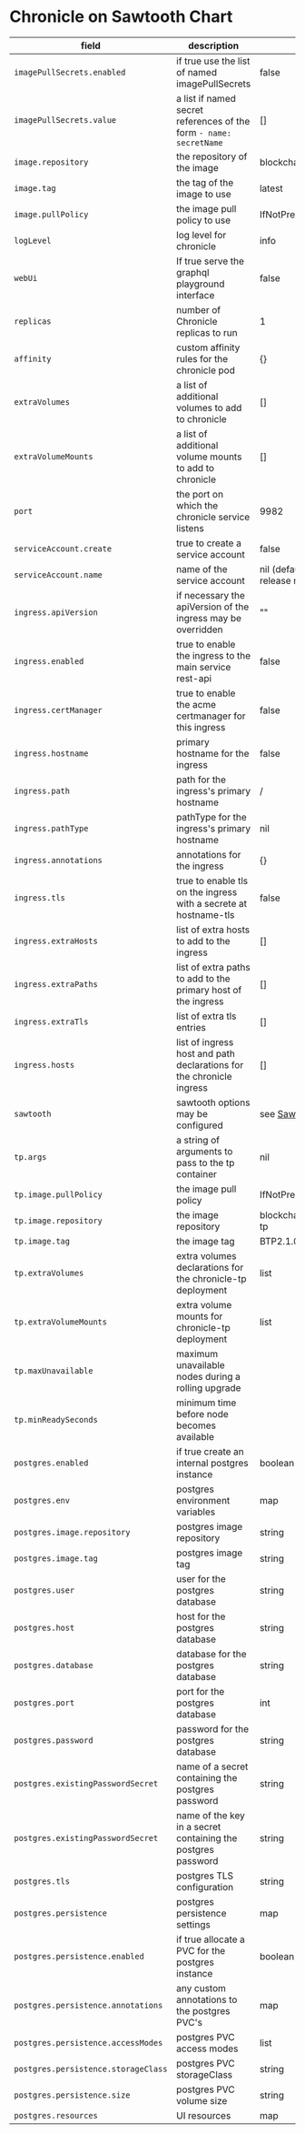 # Chronicle on Sawtooth Chart

| field | description | default |
|-|-|-|
| `imagePullSecrets.enabled`| if true use the list of named imagePullSecrets | false |
| `imagePullSecrets.value`| a list if named secret references of the form `- name: secretName`| [] |
| `image.repository` | the repository of the image | blockchaintp/chronicle |
| `image.tag`| the tag of the image to use | latest |
| `image.pullPolicy` | the image pull policy to use | IfNotPresent |
| `logLevel` | log level for chronicle | info |
| `webUi` | If true serve the graphql playground interface | false |
| `replicas` | number of Chronicle replicas to run | 1 |
| `affinity`| custom affinity rules for the chronicle pod | {} |
| `extraVolumes` | a list of additional volumes to add to chronicle | [] |
| `extraVolumeMounts` | a list of additional volume mounts to add to chronicle | [] |
| `port` | the port on which the chronicle service listens | 9982 |
| `serviceAccount.create` | true to create a service account | false |
| `serviceAccount.name` | name of the service account | nil (defaults to based on release name) |
| `ingress.apiVersion` | if necessary the apiVersion of the ingress may be overridden | "" |
| `ingress.enabled` | true to enable the ingress to the main service rest-api | false |
| `ingress.certManager` | true to enable the acme certmanager for this ingress | false |
| `ingress.hostname` | primary hostname for the ingress | false |
| `ingress.path` | path for the ingress's primary hostname | / |
| `ingress.pathType` | pathType for the ingress's primary hostname | nil |
| `ingress.annotations` | annotations for the ingress | {} |
| `ingress.tls` | true to enable tls on the ingress with a secrete at hostname-tls | false |
| `ingress.extraHosts` | list of extra hosts to add to the ingress | [] |
| `ingress.extraPaths` | list of extra paths to add to the primary host of the ingress | [] |
| `ingress.extraTls` | list of extra tls entries | [] |
| `ingress.hosts`| list of ingress host and path declarations for the chronicle ingress| [] |
| `sawtooth` | sawtooth options may be configured | see [Sawtooth](../sawtooth/README.md) |
| `tp.args` | a string of arguments to pass to the tp container| nil |
| `tp.image.pullPolicy` | the image pull policy | IfNotPresent |
| `tp.image.repository` | the image repository | blockchaintp/chronicle-tp |
| `tp.image.tag` | the image tag | BTP2.1.0 |
| `tp.extraVolumes` | extra volumes declarations for the chronicle-tp deployment | list | nil
| `tp.extraVolumeMounts` | extra volume mounts for chronicle-tp deployment | list | nil
| `tp.maxUnavailable` | maximum unavailable nodes during a rolling upgrade |
| `tp.minReadySeconds` | minimum time before node becomes available |
| `postgres.enabled` | if true create an internal postgres instance | boolean | true |
| `postgres.env` | postgres environment variables | map | N/A |
| `postgres.image.repository` | postgres image repository | string | "postgres" |
| `postgres.image.tag` | postgres image tag | string | "11" |
| `postgres.user` | user for the postgres database | string | "postgres" |
| `postgres.host` | host for the postgres database | string | "localhost" |
| `postgres.database` | database for the postgres database | string | "postgres" |
| `postgres.port` | port for the postgres database | int | 5432 |
| `postgres.password` | password for the postgres database | string | "postgres" |
| `postgres.existingPasswordSecret` | name of a secret containing the postgres password | string | nil |
| `postgres.existingPasswordSecret` | name of the key in a secret containing the postgres password | string | password |
| `postgres.tls` | postgres TLS configuration | string | nil |
| `postgres.persistence` | postgres persistence settings | map | N/A |
| `postgres.persistence.enabled` | if true allocate a PVC for the postgres instance | boolean | false |
| `postgres.persistence.annotations` | any custom annotations to the postgres PVC's | map | {} |
| `postgres.persistence.accessModes` | postgres PVC access modes | list | [ "ReadWriteOnce" ] |
| `postgres.persistence.storageClass` | postgres PVC storageClass | string | nil |
| `postgres.persistence.size` | postgres PVC volume size | string | "40Gi" |
| `postgres.resources` | UI resources | map | nil |
